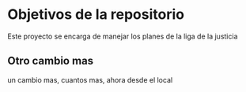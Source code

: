# Objetivos de la repositorio

Este proyecto se encarga de manejar los planes de la liga de la justicia

## Otro cambio mas 
un cambio mas, cuantos mas, ahora desde el local 
